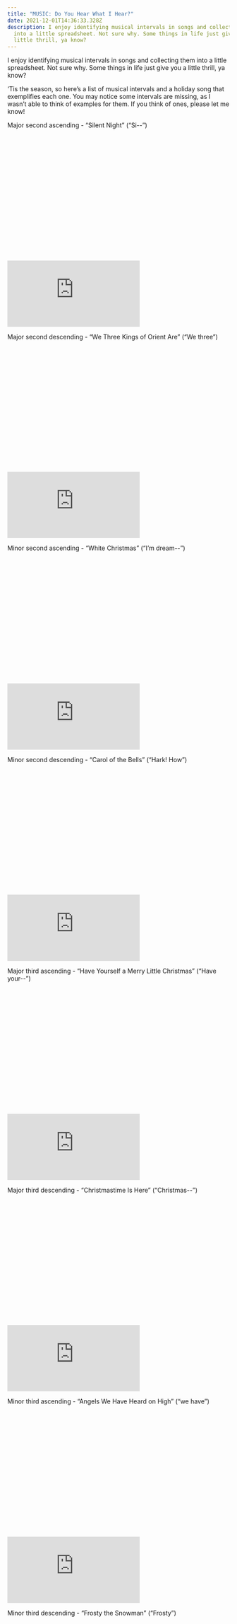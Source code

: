 ```yaml
---
title: "MUSIC: Do You Hear What I Hear?"
date: 2021-12-01T14:36:33.328Z
description: I enjoy identifying musical intervals in songs and collecting them
  into a little spreadsheet. Not sure why. Some things in life just give you a
  little thrill, ya know?
---
```

I enjoy identifying musical intervals in songs and collecting them into a little spreadsheet. Not sure why. Some things in life just give you a little thrill, ya know?

‘Tis the season, so here’s a list of musical intervals and a holiday song that exemplifies each one. You may notice some intervals are missing, as I wasn’t able to think of examples for them. If you think of ones, please let me know!

Major second ascending - “Silent Night” (“Si--”)

<div class="relative my-12" style="padding: 56.25% 0 0 0;">
  <iframe 
    src="https://www.youtube.com/embed/UNpiQwgStNA?start=12" 
    title="Video player" 
    class="absolute top-0 left-0 w-full h-full"
    frameborder="0" 
    allowfullscreen
  ></iframe>
</div>

Major second descending - “We Three Kings of Orient Are” (“We three”)

<div class="relative my-12" style="padding: 56.25% 0 0 0;">
  <iframe 
    src="https://www.youtube.com/embed/k8mjRxkMBkE?start=15" 
    title="Video player" 
    class="absolute top-0 left-0 w-full h-full"
    frameborder="0" 
    allowfullscreen
  ></iframe>
</div>

Minor second ascending - “White Christmas” (“I’m dream--”)

<div class="relative my-12" style="padding: 56.25% 0 0 0;">
  <iframe 
    src="https://www.youtube.com/embed/w9QLn7gM-hY?start=8" 
    title="Video player" 
    class="absolute top-0 left-0 w-full h-full"
    frameborder="0" 
    allowfullscreen
  ></iframe>
</div>

Minor second descending - “Carol of the Bells” (“Hark! How”)

<div class="relative my-12" style="padding: 56.25% 0 0 0;">
  <iframe 
    src="https://www.youtube.com/embed/V7nSKqfBk6k?start=9" 
    title="Video player" 
    class="absolute top-0 left-0 w-full h-full"
    frameborder="0" 
    allowfullscreen
  ></iframe>
</div>

Major third ascending - “Have Yourself a Merry Little Christmas” (“Have your--”)

<div class="relative my-12" style="padding: 56.25% 0 0 0;">
  <iframe 
    src="https://www.youtube.com/embed/D2G7AdAisfA?start=4" 
    title="Video player" 
    class="absolute top-0 left-0 w-full h-full"
    frameborder="0" 
    allowfullscreen
  ></iframe>
</div>

Major third descending - “Christmastime Is Here” (“Christmas--”)

<div class="relative my-12" style="padding: 56.25% 0 0 0;">
  <iframe 
    src="https://www.youtube.com/embed/4PzetPqepXA?start=9" 
    title="Video player" 
    class="absolute top-0 left-0 w-full h-full"
    frameborder="0" 
    allowfullscreen
  ></iframe>
</div>

Minor third ascending - “Angels We Have Heard on High” (“we have”)

<div class="relative my-12" style="padding: 56.25% 0 0 0;">
  <iframe 
    src="https://www.youtube.com/embed/WHWqj6gKS9g?start=14" 
    title="Video player" 
    class="absolute top-0 left-0 w-full h-full"
    frameborder="0" 
    allowfullscreen
  ></iframe>
</div>

Minor third descending - “Frosty the Snowman” (“Frosty”)

<div class="relative my-12" style="padding: 56.25% 0 0 0;">
  <iframe 
    src="https://www.youtube.com/embed/k6zW225k_O0?start=13" 
    title="Video player" 
    class="absolute top-0 left-0 w-full h-full"
    frameborder="0" 
    allowfullscreen
  ></iframe>
</div>

Major fourth ascending - “Feliz Navidad” (“Feliz”)

<div class="relative my-12" style="padding: 56.25% 0 0 0;">
  <iframe 
    src="https://www.youtube.com/embed/RTtc2pM1boE?start=12" 
    title="Video player" 
    class="absolute top-0 left-0 w-full h-full"
    frameborder="0" 
    allowfullscreen
  ></iframe>
</div>

Major fourth descending - “O Come All Ye Faithful” (“come all”)

<div class="relative my-12" style="padding: 56.25% 0 0 0;">
  <iframe 
    src="https://www.youtube.com/embed/Y3egGjeiWEA?start=23" 
    title="Video player" 
    class="absolute top-0 left-0 w-full h-full"
    frameborder="0" 
    allowfullscreen
  ></iframe>
</div>

Perfect fifth ascending - “God Rest Ye Merry Gentlemen” (“rest ye”) 

<div class="relative my-12" style="padding: 56.25% 0 0 0;">
  <iframe 
    src="https://www.youtube.com/embed/YAD9jOHfEoo?start=2" 
    title="Video player" 
    class="absolute top-0 left-0 w-full h-full"
    frameborder="0" 
    allowfullscreen
  ></iframe>
</div>

Augmented fifth ascending - “Believe” by Josh Groban (“sleeping”)

<div class="relative my-12" style="padding: 56.25% 0 0 0;">
  <iframe 
    src="https://www.youtube.com/embed/Gr_skHRt6tM?start=12" 
    title="Video player" 
    class="absolute top-0 left-0 w-full h-full"
    frameborder="0" 
    allowfullscreen
  ></iframe>
</div>

Major sixth ascending - “The Stowaway” (“Once I”)

<div class="relative my-12" style="padding: 56.25% 0 0 0;">
  <iframe 
    src="https://www.youtube.com/embed/vXPAgqvbGoQ?start=30" 
    title="Video player" 
    class="absolute top-0 left-0 w-full h-full"
    frameborder="0" 
    allowfullscreen
  ></iframe>
</div>

Major seventh ascending - “River” by Joni Mitchell (“It’s com-...”)

<div class="relative my-12" style="padding: 56.25% 0 0 0;">
  <iframe 
    src="https://www.youtube.com/embed/3NH-ctddY9o?start=17" 
    title="Video player" 
    class="absolute top-0 left-0 w-full h-full"
    frameborder="0" 
    allowfullscreen
  ></iframe>
</div>

Perfect octave ascending - “The Christmas Song” (“Chestnuts”)

<div class="relative my-12" style="padding: 56.25% 0 0 0;">
  <iframe 
    src="https://www.youtube.com/embed/hwacxSnc4tI?start=16" 
    title="Video player" 
    class="absolute top-0 left-0 w-full h-full"
    frameborder="0" 
    allowfullscreen
  ></iframe>
</div>